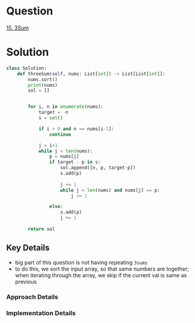 # Question
[15. 3Sum](https://leetcode.com/problems/3sum/)
# Solution
```python
class Solution:
    def threeSum(self, nums: List[int]) -> List[List[int]]:
        nums.sort()
        print(nums)
        sol = []


        for i, n in enumerate(nums):
            target = -n
            s = set()

            if i > 0 and n == nums[i-1]:
                continue

            j = i+1
            while j < len(nums):
                p = nums[j]
                if target - p in s:
                    sol.append([n, p, target-p])
                    s.add(p)
                    
                    j += 1
                    while j < len(nums) and nums[j] == p:
                        j += 1   

                else:
                    s.add(p)
                    j += 1
        
        return sol
```
## Key Details
- big part of this question is not having repeating `3sums` 
- to do this, we sort the input array, so that same numbers are together; when iterating through the array, we skip if the current val is same as previous
### Approach Details
### Implementation Details